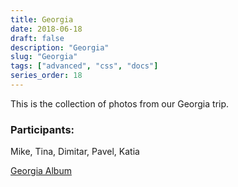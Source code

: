 ```yaml
---
title: Georgia
date: 2018-06-18
draft: false
description: "Georgia"
slug: "Georgia"
tags: ["advanced", "css", "docs"]
series_order: 18
---
```


This is the collection of photos from our Georgia trip.

### Participants:
Mike, Tina, Dimitar, Pavel, Katia

[Georgia Album](https://photos.app.goo.gl/cpRQD3Jwg7tsSJhV6)
